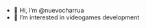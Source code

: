 - 👋 Hi, I’m @nuevocharrua
- 👀 I’m interested in videogames development


<!---
nuevocharrua/nuevocharrua is a ✨ special ✨ repository because its `README.md` (this file) appears on your GitHub profile.
You can click the Preview link to take a look at your changes.
--->
